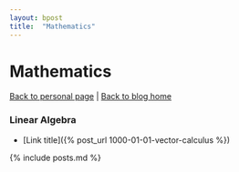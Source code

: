```yaml
---
layout: bpost
title:  "Mathematics"
---
```


# Mathematics
[Back to personal page](https://sungjune-kim.github.io/) | [Back to blog home](https://sungjune-kim.github.io/home.html)

### Linear Algebra
 - [Link title]({% post_url 1000-01-01-vector-calculus %})

 {% include posts.md %}
 
